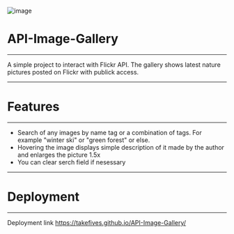 ![image](https://user-images.githubusercontent.com/94802760/212895742-8a7d8d26-739d-41e4-a0a8-ac8c26a3ee89.png)

# API-Image-Gallery
-------------------

A simple project to interact with Flickr API. 
The gallery shows latest nature pictures posted on Flickr with publick access.

-------------------
# Features
-------------------

* Search of any images by name tag or a combination of tags. For example "winter ski" or "green forest" or else.
* Hovering the image displays simple description of it made by the author and enlarges the picture 1.5x
* You can clear serch field if nesessary

-------------------
# Deployment
-------------------

Deployment link https://takefives.github.io/API-Image-Gallery/
